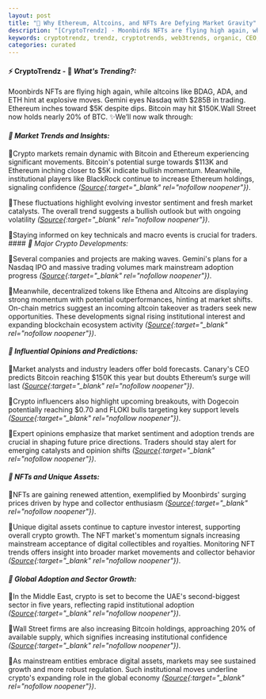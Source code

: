 ```yaml
---
layout: post
title: "🌅 Why Ethereum, Altcoins, and NFTs Are Defying Market Gravity"
description: "[CryptoTrendz] - Moonbirds NFTs are flying high again, while altcoins like BDAG, ADA, and ETH hint at explosive moves. Gemini eyes Nasdaq with $285B in trading. Ethereum inches toward $5K despite dips. Bitcoin may hit $150K.Wall Street now holds nearly 20% of BTC."
keywords: cryptotrendz, trendz, cryptotrends, web3trends, organic, CEO, Market, Listing, XRP, Pi, ETH, Dogecoin, Trading, Bitcoin, Ethereum
categories: curated
---
```


#### ⚡ CryptoTrendz - 📌 *What's Trending?:*

Moonbirds NFTs are flying high again, while altcoins like BDAG, ADA, and ETH hint at explosive moves. Gemini eyes Nasdaq with $285B in trading. Ethereum inches toward $5K despite dips. Bitcoin may hit $150K.Wall Street now holds nearly 20% of BTC. ✨We’ll now walk through:


#### *🔖  Market Trends and Insights:*  

🔹Crypto markets remain dynamic with Bitcoin and Ethereum experiencing significant movements. Bitcoin's potential surge towards $113K and Ethereum inching closer to $5K indicate bullish momentum. Meanwhile, institutional players like BlackRock continue to increase Ethereum holdings, signaling confidence *([Source](https://s.avyag.com/esd2){:target="_blank" rel="nofollow noopener"})*.  

🔹These fluctuations highlight evolving investor sentiment and fresh market catalysts. The overall trend suggests a bullish outlook but with ongoing volatility *([Source](https://s.avyag.com/89r8){:target="_blank" rel="nofollow noopener"})*.  

🔹Staying informed on key technicals and macro events is crucial for traders. #### *🔖  Major Crypto Developments:*  

🔹Several companies and projects are making waves. Gemini's plans for a Nasdaq IPO and massive trading volumes mark mainstream adoption progress *([Source](https://s.avyag.com/6eeb){:target="_blank" rel="nofollow noopener"})*.  

🔹Meanwhile, decentralized tokens like Ethena and Altcoins are displaying strong momentum with potential outperformances, hinting at market shifts. On-chain metrics suggest an incoming altcoin takeover as traders seek new opportunities. These developments signal rising institutional interest and expanding blockchain ecosystem activity *([Source](https://s.avyag.com/bn9g){:target="_blank" rel="nofollow noopener"})*.  

#### *🔖  Influential Opinions and Predictions:*  

🔹Market analysts and industry leaders offer bold forecasts. Canary's CEO predicts Bitcoin reaching $150K this year but doubts Ethereum’s surge will last *([Source](https://s.avyag.com/5ll3){:target="_blank" rel="nofollow noopener"})*.  

🔹Crypto influencers also highlight upcoming breakouts, with Dogecoin potentially reaching $0.70 and FLOKI bulls targeting key support levels *([Source](https://s.avyag.com/3yhc){:target="_blank" rel="nofollow noopener"})*.  

🔹Expert opinions emphasize that market sentiment and adoption trends are crucial in shaping future price directions. Traders should stay alert for emerging catalysts and opinion shifts *([Source](https://s.avyag.com/97k6){:target="_blank" rel="nofollow noopener"})*.  

#### *🔖  NFTs and Unique Assets:*  

🔹NFTs are gaining renewed attention, exemplified by Moonbirds' surging prices driven by hype and collector enthusiasm *([Source](https://s.avyag.com/yr2g){:target="_blank" rel="nofollow noopener"})*.  

🔹Unique digital assets continue to capture investor interest, supporting overall crypto growth. The NFT market's momentum signals increasing mainstream acceptance of digital collectibles and royalties. Monitoring NFT trends offers insight into broader market movements and collector behavior *([Source](https://s.avyag.com/yr2g){:target="_blank" rel="nofollow noopener"})*.  

#### *🔖  Global Adoption and Sector Growth:*  

🔹In the Middle East, crypto is set to become the UAE's second-biggest sector in five years, reflecting rapid institutional adoption *([Source](https://s.avyag.com/110e){:target="_blank" rel="nofollow noopener"})*.  

🔹Wall Street firms are also increasing Bitcoin holdings, approaching 20% of available supply, which signifies increasing institutional confidence *([Source](https://s.avyag.com/dxdq){:target="_blank" rel="nofollow noopener"})*.  

🔹As mainstream entities embrace digital assets, markets may see sustained growth and more robust regulation. Such institutional moves underline crypto's expanding role in the global economy *([Source](https://s.avyag.com/6eeb){:target="_blank" rel="nofollow noopener"})*.